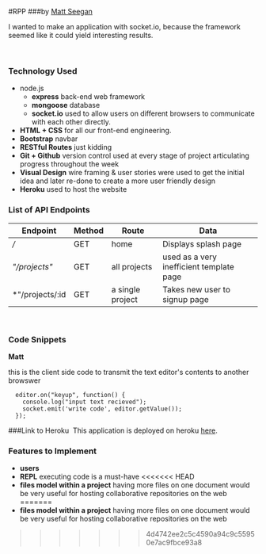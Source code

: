 #RPP
###by [Matt Seegan](https://github.com/mseegan)

I wanted to make an application with socket.io, because the framework seemed like it could yield interesting results.  

​
### Technology Used
* node.js 
	* **express** back-end web framework
	* **mongoose** database
	* **socket.io** used to allow users on different browsers to communicate with
	each other directly.
* **HTML + CSS** for all our front-end engineering. 
* **Bootstrap** navbar
* **RESTful Routes** just kidding
* **Git + Github** version control used at every stage of project articulating progress throughout the week
* **Visual Design** wire framing & user stories were used to get the initial idea
and later re-done to create a more user friendly design
* **Heroku** used to host the website

### List of API Endpoints

Endpoint | Method | Route | Data
--- | --- | --- | ---
*/* | GET | home | Displays splash page
*"/projects"* | GET | all projects | used as a very inefficient template page
*"/projects/:id | GET | a single project | Takes new user to signup page
​
### Code Snippets


**Matt**

  this is the client side code to transmit the text editor's contents to another browswer

```
  editor.on("keyup", function() {
    console.log("input text recieved");
    socket.emit('write code', editor.getValue());
  });
```

###Link to Heroku
​ 
This application is deployed on heroku [here](https://remotepp.herokuapp.com/).

### Features to Implement

* **users**
* **REPL**  executing code is a must-have 
<<<<<<< HEAD
* **files model within a project** having more files on one document would be very useful for hosting collaborative repositories on the web
=======
* **files model within a project** having more files on one document would be very useful for hosting collaborative repositories on the web
>>>>>>> 4d4742ee2c5c4590a94c9c55950e7ac9fbce93a8
